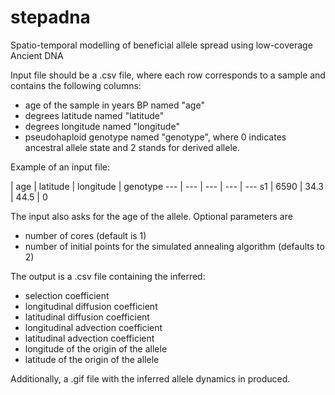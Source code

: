 # stepadna
Spatio-temporal modelling of beneficial allele spread using low-coverage Ancient DNA

Input file should be a .csv file, where each row corresponds to a sample and contains the following columns:
- age of the sample in years BP named "age"
- degrees latitude named "latitude"
- degrees longitude named "longitude"
- pseudohaploid genotype named "genotype", where 0 indicates ancestral allele state and 2 stands for derived allele.

Example of an input file:

   | age | latitude | longitude | genotype
--- | --- | --- | --- | ---
s1 | 6590 | 34.3 | 44.5 | 0


The input also asks for the age of the allele.
Optional parameters are
- number of cores (default is 1)
- number of initial points for the simulated annealing algorithm (defaults to 2)

The output is a .csv file containing the inferred:
- selection coefficient
- longitudinal diffusion coefficient
- latitudinal diffusion coefficient
- longitudinal advection coefficient
- latitudinal advection coefficient
- longitude of the origin of the allele
- latitude of the origin of the allele

 Additionally, a .gif file with the inferred allele dynamics in produced.

